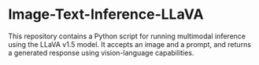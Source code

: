 # Image-Text-Inference-LLaVA
This repository contains a Python script for running multimodal inference using the LLaVA v1.5 model. It accepts an image and a prompt, and returns a generated response using vision-language capabilities.
